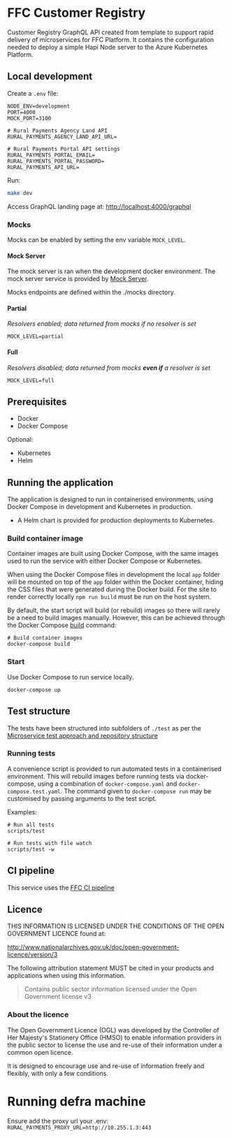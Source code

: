 # FFC Customer Registry

Customer Registry GraphQL API created from template to support rapid delivery of microservices for FFC Platform. 
It contains the configuration needed to deploy a simple Hapi Node server to the Azure Kubernetes Platform.


## Local development
Create a `.env` file:

```env
NODE_ENV=development
PORT=4000
MOCK_PORT=3100

# Rural Payments Agency Land API
RURAL_PAYMENTS_AGENCY_LAND_API_URL=

# Rural Payments Portal API settings
RURAL_PAYMENTS_PORTAL_EMAIL=
RURAL_PAYMENTS_PORTAL_PASSWORD=
RURAL_PAYMENTS_API_URL=
```

Run:

```bash
make dev
```

Access GraphQL landing page at: [http://localhost:4000/graphql](http://localhost:4000/graphql)

### Mocks

Mocks can be enabled by setting the env variable `MOCK_LEVEL`.

#### Mock Server
The mock server is ran when the development docker environment. The mock server service is provided by [Mock Server](https://www.mocks-server.org/).

Mocks endpoints are defined within the ./mocks directory.


#### Partial
_Resolvers enabled; data returned from mocks if no resolver is set_

```env
MOCK_LEVEL=partial
```

#### Full 
_Resolvers disabled; data returned from mocks **even if** a resolver is set_

```env
MOCK_LEVEL=full
```

## Prerequisites
- Docker
- Docker Compose

Optional:
- Kubernetes
- Helm

## Running the application

The application is designed to run in containerised environments, using Docker Compose in development and Kubernetes in production.

- A Helm chart is provided for production deployments to Kubernetes.

### Build container image

Container images are built using Docker Compose, with the same images used to run the service with either Docker Compose or Kubernetes.

When using the Docker Compose files in development the local `app` folder will
be mounted on top of the `app` folder within the Docker container, hiding the CSS files that were generated during the Docker build.  For the site to render correctly locally `npm run build` must be run on the host system.


By default, the start script will build (or rebuild) images so there will
rarely be a need to build images manually. However, this can be achieved
through the Docker Compose
[build](https://docs.docker.com/compose/reference/build/) command:

```
# Build container images
docker-compose build
```

### Start

Use Docker Compose to run service locally.

```
docker-compose up
```

## Test structure

The tests have been structured into subfolders of `./test` as per the
[Microservice test approach and repository structure](https://eaflood.atlassian.net/wiki/spaces/FPS/pages/1845396477/Microservice+test+approach+and+repository+structure)

### Running tests

A convenience script is provided to run automated tests in a containerised
environment. This will rebuild images before running tests via docker-compose,
using a combination of `docker-compose.yaml` and `docker-compose.test.yaml`.
The command given to `docker-compose run` may be customised by passing
arguments to the test script.

Examples:

```
# Run all tests
scripts/test

# Run tests with file watch
scripts/test -w
```

## CI pipeline

This service uses the [FFC CI pipeline](https://github.com/DEFRA/ffc-jenkins-pipeline-library)

## Licence

THIS INFORMATION IS LICENSED UNDER THE CONDITIONS OF THE OPEN GOVERNMENT LICENCE found at:

<http://www.nationalarchives.gov.uk/doc/open-government-licence/version/3>

The following attribution statement MUST be cited in your products and applications when using this information.

> Contains public sector information licensed under the Open Government license v3

### About the licence

The Open Government Licence (OGL) was developed by the Controller of Her Majesty's Stationery Office (HMSO) to enable information providers in the public sector to license the use and re-use of their information under a common open licence.

It is designed to encourage use and re-use of information freely and flexibly, with only a few conditions.

# Running defra machine
Ensure add the proxy url your .env: `RURAL_PAYMENTS_PROXY_URL=http://10.255.1.3:443`